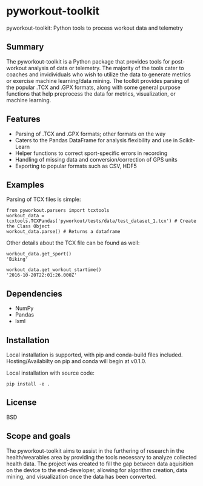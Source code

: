 # pyworkout-toolkit
pyworkout-toolkit: Python tools to process workout data and telemetry

## Summary
The pyworkout-toolkit is a Python package that provides tools for post-workout analysis of data or telemetry.  The majority of the tools cater to coaches and invidividuals who wish to utilize the data to generate metrics or exercise machine learning/data mining.  The toolkit provides parsing of the popular .TCX and .GPX formats, along with some general purpose functions that help preprocess the data for metrics, visualization, or machine learning.  

## Features
- Parsing of .TCX and .GPX formats; other formats on the way
- Caters to the Pandas DataFrame for analysis flexibility and use in Scikit-Learn
- Helper functions to correct sport-specific errors in recording
- Handling of missing data and conversion/correction of GPS units
- Exporting to popular formats such as CSV, HDF5

## Examples
Parsing of TCX files is simple:
```
from pyworkout.parsers import tcxtools
workout_data = tcxtools.TCXPandas('pyworkout/tests/data/test_dataset_1.tcx') # Create the Class Object
workout_data.parse() # Returns a dataframe
```
Other details about the TCX file can be found as well:
```
workout_data.get_sport()
'Biking'

workout_data.get_workout_startime()
'2016-10-20T22:01:26.000Z'
```
## Dependencies
- NumPy
- Pandas
- lxml

## Installation
Local installation is supported, with pip and conda-build files included.  Hosting/Availabilty on pip and conda will begin at v0.1.0.

Local installation with source code:
```
pip install -e .
```

## License
BSD

## Scope and goals
The pyworkout-toolkit aims to assist in the furthering of research in the health/wearables area by providing the tools necessary to analyze collected health data.  The project was created to fill the gap between data aquisition on the device to the end-developer, allowing for algorithm creation, data mining, and visualization once the data has been converted.  
